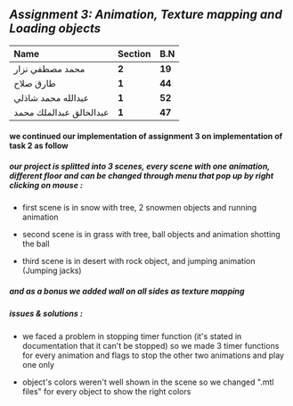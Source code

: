 ## *Assignment 3: Animation, Texture mapping and Loading objects*


|Name|Section|B.N|
| :- | :- | :- |
|محمد مصطفي نزار|**2**|**19**|
|طارق صلاح|**1**|**44**|
|عبدالله محمد شاذلي|**1**|**52**|
|عبدالخالق عبدالملك محمد|**1**|**47**|

#### we continued our implementation of assignment 3 on implementation of task 2 as follow


##### our project is splitted into 3 scenes, every scene with one animation, different floor and can be changed through menu that pop up by right clicking on mouse :

- first scene is in snow with tree, 2 snowmen objects and running animation

- second scene is in grass with tree, ball objects and animation shotting the ball

- third scene is in desert with rock object, and jumping animation (Jumping jacks)


##### and as a bonus we added wall on all sides as texture mapping


##### issues & solutions :

- we faced a problem in stopping timer function (it's stated in documentation that it can't be stopped) so we made 3 timer functions for every animation and flags to stop the other two animations and play one only

- object's colors weren't well shown in the scene so we changed ".mtl files" for every object to show the right colors
